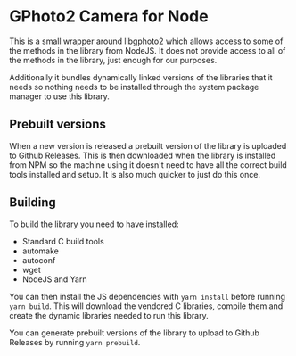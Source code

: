 # GPhoto2 Camera for Node

This is a small wrapper around libgphoto2 which allows access to some of the methods in the library from NodeJS. It does not provide access to all of the methods in the library, just enough for our purposes.

Additionally it bundles dynamically linked versions of the libraries that it needs so nothing needs to be installed through the system package manager to use this library.

## Prebuilt versions

When a new version is released a prebuilt version of the library is uploaded to Github Releases. This is then downloaded when the library is installed from NPM so the machine using it doesn't need to have all the correct build tools installed and setup. It is also much quicker to just do this once.

## Building

To build the library you need to have installed:

- Standard C build tools
- automake
- autoconf
- wget
- NodeJS and Yarn

You can then install the JS dependencies with `yarn install` before running `yarn build`. This will download the vendored C libraries, compile them and create the dynamic libraries needed to run this library.

You can generate prebuilt versions of the library to upload to Github Releases by running `yarn prebuild`.
